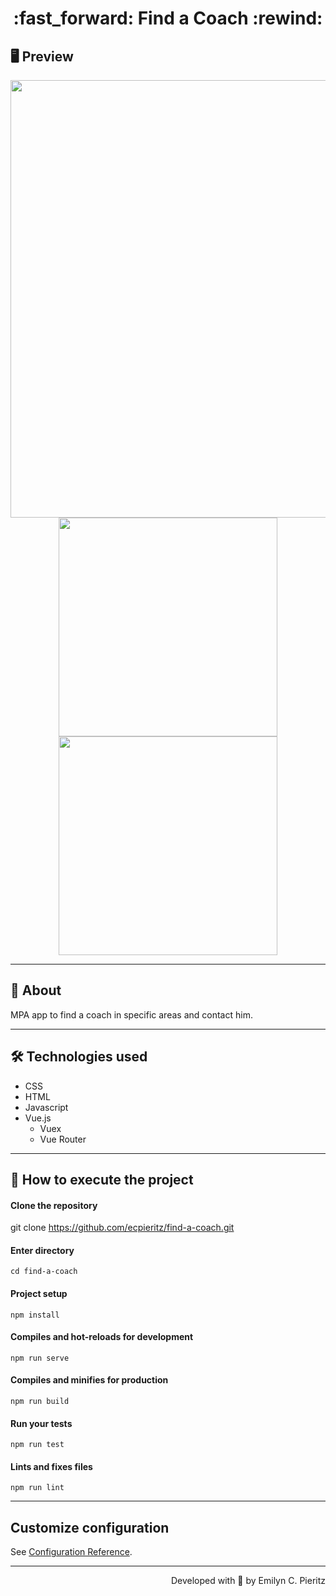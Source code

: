<h1 align = "center"> :fast_forward: Find a Coach :rewind: </h1>

## 🖥 Preview
<p align = "center">
  <img src = "https://github.com/ecpieritz/xxx" width = "700" height = "auto">
  <img src = "https://github.com/ecpieritz/xxx" width = "350" height = "auto">
  <img src = "https://github.com/ecpieritz/xxx" width = "350" height = "auto">
</p>

---

## 📖 About
<p>MPA app to find a coach in specific areas and contact him.</p>

---

## 🛠 Technologies used
- CSS
- HTML
- Javascript
- Vue.js
  - Vuex
  - Vue Router

---


## 🚀 How to execute the project
#### Clone the repository
git clone https://github.com/ecpieritz/find-a-coach.git

#### Enter directory
`cd find-a-coach`

#### Project setup
`npm install`

#### Compiles and hot-reloads for development
`npm run serve`

#### Compiles and minifies for production
`npm run build`

#### Run your tests
`npm run test`

#### Lints and fixes files
`npm run lint`

---
## Customize configuration
See [Configuration Reference](https://cli.vuejs.org/config/).

---
<p align = "right">Developed with 💙 by Emilyn C. Pieritz</p>

